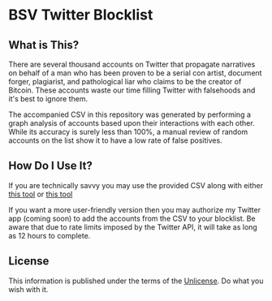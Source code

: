 BSV Twitter Blocklist
=====================================

What is This?
----------------

There are several thousand accounts on Twitter that propagate narratives on behalf of a 
man who has been proven to be a serial con artist, document forger, plagiarist, and 
pathological liar who claims to be the creator of Bitcoin. These accounts waste our time 
filling Twitter with falsehoods and it's best to ignore them.

The accompanied CSV in this repository was generated by performing a graph analysis of 
accounts based upon their interactions with each other. While its accuracy is surely less 
than 100%, a manual review of random accounts on the list show it to have a low rate of false 
positives.

How Do I Use It?
----------------

If you are technically savvy you may use the provided CSV along with either 
[this tool](https://github.com/zonca/twitter_blocklist) or [this tool](https://github.com/JusticeRage/twitter-blocklist)

If you want a more user-friendly version then you may authorize my 
Twitter app (coming soon) to add the accounts from the CSV to your blocklist. Be aware that due to 
rate limits imposed by the Twitter API, it will take as long as 12 hours to complete.

License
-------

This information is published under the terms of the [Unlicense](LICENSE). Do what you wish with it.
